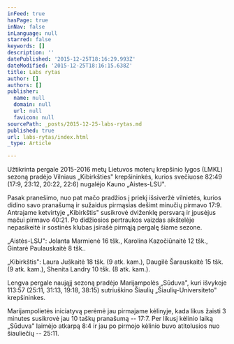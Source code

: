 ```yaml
---
inFeed: true
hasPage: true
inNav: false
inLanguage: null
starred: false
keywords: []
description: ''
datePublished: '2015-12-25T18:16:29.993Z'
dateModified: '2015-12-25T18:16:15.638Z'
title: Labs rytas
author: []
authors: []
publisher:
  name: null
  domain: null
  url: null
  favicon: null
sourcePath: _posts/2015-12-25-labs-rytas.md
published: true
url: labs-rytas/index.html
_type: Article

---
```

Užtikrinta pergale 2015-2016 metų Lietuvos moterų krepšinio lygos (LMKL) sezoną pradėjo Vilniaus „Kibirkšties" krepšininkės, kurios svečiuose 82:49 (17:9, 23:12, 20:22, 22:6) nugalėjo Kauno „Aistes-LSU".

Pasak pranešimo, nuo pat mačo pradžios į priekį išsiveržė vilnietės, kurios didino savo pranašumą ir sužaidus pirmąsias dešimt minučių pirmavo 17:9\. Antrajame ketvirtyje „Kibirkštis" susikrovė dviženklę persvarą ir įpusėjus mačui pirmavo 40:21\. Po didžiosios pertraukos vaizdas aikštelėje nepasikeitė ir sostinės klubas įsirašė pirmąją pergalę šiame sezone.

„Aistės-LSU": Jolanta Marmienė 16 tšk., Karolina Kazočiūnaitė 12 tšk., Gintarė Paulauskaitė 8 tšk..

„Kibirkštis": Laura Juškaitė 18 tšk. (9 atk. kam.), Daugilė Šarauskaitė 15 tšk. (9 atk. kam.), Shenita Landry 10 tšk. (8 atk. kam.).

Lengva pergale naująjį sezoną pradėjo Marijampolės „Sūduva", kuri išvykoje 113:57 (25:11, 31:13, 19:18, 38:15) sutriuškino Šiaulių „Šiaulių-Universiteto" krepšininkes.

Marijampolietės iniciatyvą perėmė jau pirmajame kėlinyje, kada likus žaisti 3 minutes susikrovė jau 10 taškų pranašumą -- 17:7\. Per likusį kėlinio laiką „Sūduva" laimėjo atkarpą 8:4 ir jau po pirmojo kėlinio buvo atitolusios nuo šiauliečių -- 25:11\.
